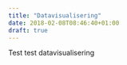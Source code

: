 ```yaml
---
title: "Datavisualisering"
date: 2018-02-08T08:46:40+01:00
draft: true
---
```

Test test datavisualisering
